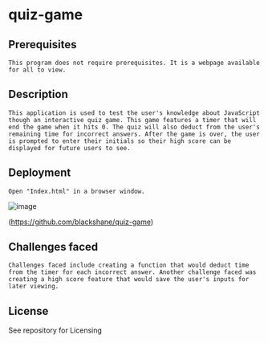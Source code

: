 # quiz-game

## Prerequisites
    This program does not require prerequisites. It is a webpage available for all to view. 

## Description
    This application is used to test the user's knowledge about JavaScript though an interactive quiz game. This game features a timer that will end the game when it hits 0. The quiz will also deduct from the user's remaining time for incorrect answers. After the game is over, the user is prompted to enter their initials so their high score can be displayed for future users to see. 

  ## Deployment
    Open "Index.html" in a browser window.
   ![image](https://user-images.githubusercontent.com/122633142/221676782-d330b00c-2d0f-44c0-a05b-edc86554c507.png)
  
  (https://github.com/blackshane/quiz-game)
    
## Challenges faced
    Challenges faced include creating a function that would deduct time from the timer for each incorrect answer. Another challenge faced was creating a high score feature that would save the user's inputs for later viewing.  

## License 
See repository for Licensing